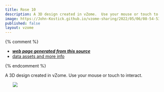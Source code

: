 ```yaml
---
title: Rose 10
description: A 3D design created in vZome.  Use your mouse or touch to interact.
image: https://John-Kostick.github.io/vzome-sharing/2022/05/06/08-54-53-Rose-10/Rose-10.png
published: false
layout: vzome
---
```


{% comment %}
 - [***web page generated from this source***](<https://John-Kostick.github.io/vzome-sharing/2022/05/06/Rose-10-08-54-53.html>)
 - [data assets and more info](<https://github.com/John-Kostick/vzome-sharing/tree/main/2022/05/06/08-54-53-Rose-10/>)
 
{% endcomment %}

A 3D design created in vZome.  Use your mouse or touch to interact.

<vzome-viewer style="width: 87%; height: 60vh; margin: 5%"
       src="https://John-Kostick.github.io/vzome-sharing/2022/05/06/08-54-53-Rose-10/Rose-10.vZome" >
  <img src="https://John-Kostick.github.io/vzome-sharing/2022/05/06/08-54-53-Rose-10/Rose-10.png" />
</vzome-viewer>